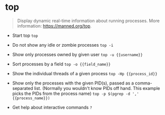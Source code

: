 # top
> Display dynamic real-time information about running processes.
> More information: <https://manned.org/top>.

- Start top
`top`

- Do not show any idle or zombie processes
`top -i`

- Show only processes owned by given user
`top -u {{username}}`

- Sort processes by a field
`top -o {{field_name}}`

- Show the individual threads of a given process
`top -Hp {{process_id}}`

- Show only the processes with the given PID(s), passed as a comma-separated list. (Normally you wouldn't know PIDs off hand. This example picks the PIDs from the process name)
`top -p $(pgrep -d ',' {{process_name}})`

- Get help about interactive commands
`?`
